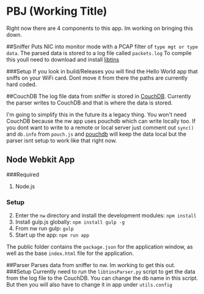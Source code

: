 # PBJ (Working Title) 

Right now there are 4 components to this app. Im working on bringing this down.

##Sniffer
Puts NIC into monitor mode with a PCAP filter of `type mgt or type data`.
The parsed data is stored to a log file called `packets.log`
To compile this youll need to download and install [libtins](https://github.com/mfontanini/libtins)

###Setup
If you look in build/Releases you will find the Hello World app that sniffs on your WiFi card. Dont move it from there the paths are currently hard coded.

##CouchDB
The log file data from sniffer is stored in [CouchDB](http://couchdb.apache.org/).
Currently the parser writes to CouchDB and that is where the data is stored.

I'm going to simplify this in the future its a legacy thing. You won't need CouchDB because the nw app uses pouchdb which can write locally too. If you dont want to write to a remote or local server just comment out `sync()` and `db.info` from `pouch.js` and [pouchdb](http://pouchdb.com/) will keep the data local but the parser isnt setup to work like that right now.

## Node Webkit App

###Required
1. Node.js


### Setup


2. Enter the `nw` directory and install the development modules: `npm
   install`
3. Install gulp.js globally: `npm install gulp -g`
4. From nw run gulp: `gulp`
5. Start up the app: `npm run app`

The public folder contains the `package.json` for the application window, as well as the base `index.html` file for the application.


##Parser
Parses data from sniffer to nw. Im working to get this out.
###Setup
Currently need to run the `libtinsParser.py` script to get the data from the log file to the CouchDB. You can change the db name in this script. But then you will also have to change it in app under `utils.config`
